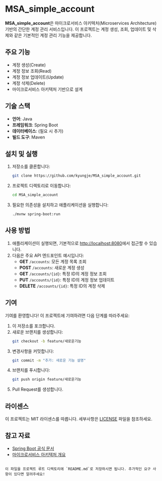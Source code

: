 # MSA_simple_account

**MSA_simple_account**은 마이크로서비스 아키텍처(Microservices Architecture) 기반의 간단한 계정 관리 서비스입니다. 이 프로젝트는 계정 생성, 조회, 업데이트 및 삭제와 같은 기본적인 계정 관리 기능을 제공합니다.

## 주요 기능

- 계정 생성(Create)
- 계정 정보 조회(Read)
- 계정 정보 업데이트(Update)
- 계정 삭제(Delete)
- 마이크로서비스 아키텍처 기반으로 설계

## 기술 스택

- **언어**: Java
- **프레임워크**: Spring Boot
- **데이터베이스**: (필요 시 추가)
- **빌드 도구**: Maven

## 설치 및 실행

1. 저장소를 클론합니다:
   ```bash
   git clone https://github.com/kyungje/MSA_simple_account.git
   ```
2. 프로젝트 디렉토리로 이동합니다:
   ```bash
   cd MSA_simple_account
   ```
3. 필요한 의존성을 설치하고 애플리케이션을 실행합니다:
   ```bash
   ./mvnw spring-boot:run
   ```

## 사용 방법

1. 애플리케이션이 실행되면, 기본적으로 [http://localhost:8080](http://localhost:8080)에서 접근할 수 있습니다.
2. 다음은 주요 API 엔드포인트 예시입니다:
   - **GET** `/accounts`: 모든 계정 목록 조회
   - **POST** `/accounts`: 새로운 계정 생성
   - **GET** `/accounts/{id}`: 특정 ID의 계정 정보 조회
   - **PUT** `/accounts/{id}`: 특정 ID의 계정 정보 업데이트
   - **DELETE** `/accounts/{id}`: 특정 ID의 계정 삭제

## 기여

기여를 환영합니다! 이 프로젝트에 기여하려면 다음 단계를 따라주세요:

1. 이 저장소를 포크합니다.
2. 새로운 브랜치를 생성합니다:
   ```bash
   git checkout -b feature/새로운기능
   ```
3. 변경사항을 커밋합니다:
   ```bash
   git commit -m "추가: 새로운 기능 설명"
   ```
4. 브랜치를 푸시합니다:
   ```bash
   git push origin feature/새로운기능
   ```
5. Pull Request를 생성합니다.

## 라이센스

이 프로젝트는 MIT 라이센스를 따릅니다. 세부사항은 [LICENSE](LICENSE) 파일을 참조하세요.

## 참고 자료

- [Spring Boot 공식 문서](https://spring.io/projects/spring-boot)
- [마이크로서비스 아키텍처 개요](https://martinfowler.com/articles/microservices.html)
```

이 파일을 프로젝트 루트 디렉토리에 `README.md`로 저장하시면 됩니다. 추가적인 요구 사항이 있다면 알려주세요!
